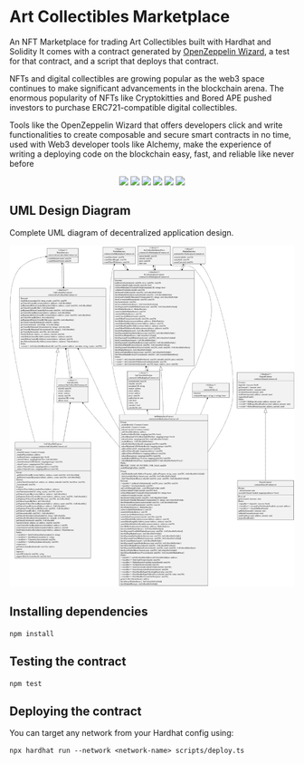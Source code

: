 # Art Collectibles Marketplace

An NFT Marketplace for trading Art Collectibles built with Hardhat and Solidity
It comes with a contract generated by [OpenZeppelin Wizard](https://wizard.openzeppelin.com/), a test for that contract, and a script that deploys that contract.

NFTs and digital collectibles are growing popular as the web3 space continues to make significant advancements in the blockchain arena. The enormous popularity of NFTs like Cryptokitties and Bored APE pushed investors to purchase ERC721-compatible digital collectibles.

Tools like the OpenZeppelin Wizard that offers developers click and write functionalities to create composable and secure smart contracts in no time, used with Web3 developer tools like Alchemy, make the experience of writing a deploying code on the blockchain easy, fast, and reliable like never before

<p align="center">
  <img src="https://img.shields.io/badge/Solidity-2E8B57?style=for-the-badge&logo=solidity&logoColor=white" />
  <img src="https://img.shields.io/badge/Alchemy-039BE5?style=for-the-badge&logo=alchemy&logoColor=white" />
  <img src="https://img.shields.io/badge/Remix IDE-3e5f8a?style=for-the-badge&logo=remix&logoColor=white" />
  <img src="https://img.shields.io/badge/Hardhat-E6522C?style=for-the-badge&logo=hardhat&logoColor=white" />
  <img src="https://img.shields.io/badge/Ethereum-3C3C3D?style=for-the-badge&logo=Ethereum&logoColor=white" />
  <img src="https://img.shields.io/badge/Smart%20Contracts-8B0000?style=for-the-badge&logo=Ethereum&logoColor=white" />
</p>

## UML Design Diagram

Complete UML diagram of decentralized application design.

<img width="auto" src="./doc/art_collectibles_marketplace_diagram.svg" />


## Installing dependencies

```
npm install
```

## Testing the contract

```
npm test
```

## Deploying the contract

You can target any network from your Hardhat config using:

```
npx hardhat run --network <network-name> scripts/deploy.ts
```
